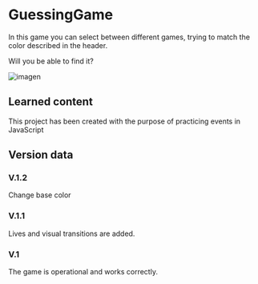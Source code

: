 # GuessingGame
In this game you can select between different games, trying to match the color described in the header.

Will you be able to find it?

![imagen](https://github.com/rodrigoespigares/GuessingGame/assets/94736646/4285f778-515b-4304-942f-c130566f3782)


## Learned content

This project has been created with the purpose of practicing events in JavaScript

## Version data

### V.1.2
Change base color

### V.1.1
Lives and visual transitions are added.

### V.1
The game is operational and works correctly.

